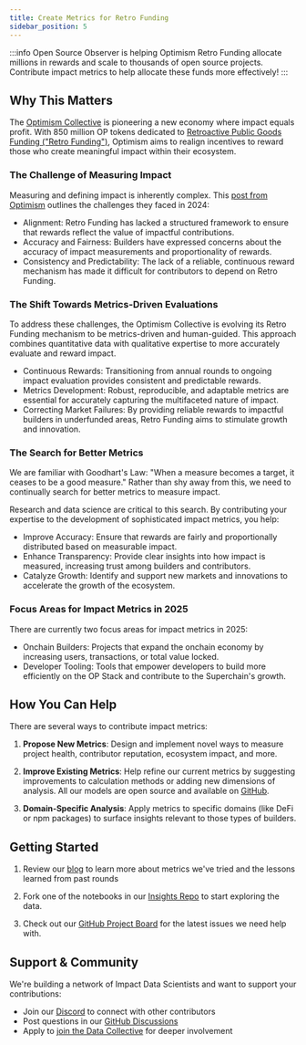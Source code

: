 ```yaml
---
title: Create Metrics for Retro Funding
sidebar_position: 5
---
```


:::info
Open Source Observer is helping Optimism Retro Funding allocate millions in rewards and scale to thousands of open source projects. Contribute impact metrics to help allocate these funds more effectively!
:::

## Why This Matters

The [Optimism Collective](https://optimism.io/vision) is pioneering a new economy where impact equals profit. With 850 million OP tokens dedicated to [Retroactive Public Goods Funding ("Retro Funding")](https://app.optimism.io/retropgf), Optimism aims to realign incentives to reward those who create meaningful impact within their ecosystem.

### The Challenge of Measuring Impact

Measuring and defining impact is inherently complex. This [post from Optimism](https://optimism.mirror.xyz/zWlA9LROAzRee5BFqbquYHawmruKzLmXbONp_hcCwE4) outlines the challenges they faced in 2024:

- Alignment: Retro Funding has lacked a structured framework to ensure that rewards reflect the value of impactful contributions.
- Accuracy and Fairness: Builders have expressed concerns about the accuracy of impact measurements and proportionality of rewards.
- Consistency and Predictability: The lack of a reliable, continuous reward mechanism has made it difficult for contributors to depend on Retro Funding.

### The Shift Towards Metrics-Driven Evaluations

To address these challenges, the Optimism Collective is evolving its Retro Funding mechanism to be metrics-driven and human-guided. This approach combines quantitative data with qualitative expertise to more accurately evaluate and reward impact.

- Continuous Rewards: Transitioning from annual rounds to ongoing impact evaluation provides consistent and predictable rewards.
- Metrics Development: Robust, reproducible, and adaptable metrics are essential for accurately capturing the multifaceted nature of impact.
- Correcting Market Failures: By providing reliable rewards to impactful builders in underfunded areas, Retro Funding aims to stimulate growth and innovation.

### The Search for Better Metrics

We are familiar with Goodhart's Law: "When a measure becomes a target, it ceases to be a good measure." Rather than shy away from this, we need to continually search for better metrics to measure impact.

Research and data science are critical to this search. By contributing your expertise to the development of sophisticated impact metrics, you help:

- Improve Accuracy: Ensure that rewards are fairly and proportionally distributed based on measurable impact.
- Enhance Transparency: Provide clear insights into how impact is measured, increasing trust among builders and contributors.
- Catalyze Growth: Identify and support new markets and innovations to accelerate the growth of the ecosystem.

### Focus Areas for Impact Metrics in 2025

There are currently two focus areas for impact metrics in 2025:

- Onchain Builders: Projects that expand the onchain economy by increasing users, transactions, or total value locked.
- Developer Tooling: Tools that empower developers to build more efficiently on the OP Stack and contribute to the Superchain's growth.

## How You Can Help

There are several ways to contribute impact metrics:

1. **Propose New Metrics**: Design and implement novel ways to measure project health, contributor reputation, ecosystem impact, and more.

2. **Improve Existing Metrics**: Help refine our current metrics by suggesting improvements to calculation methods or adding new dimensions of analysis. All our models are open source and available on [GitHub](https://github.com/opensource-observer/oso).

3. **Domain-Specific Analysis**: Apply metrics to specific domains (like DeFi or npm packages) to surface insights relevant to those types of builders.

## Getting Started

1. Review our [blog](https://docs.opensource.observer/blog/tags/optimism) to learn more about metrics we've tried and the lessons learned from past rounds

2. Fork one of the notebooks in our [Insights Repo](https://github.com/opensource-observer/insights) to start exploring the data.

3. Check out our [GitHub Project Board](https://github.com/orgs/opensource-observer/projects/3/views/14) for the latest issues we need help with.

## Support & Community

We're building a network of Impact Data Scientists and want to support your contributions:

- Join our [Discord](https://www.opensource.observer/discord) to connect with other contributors
- Post questions in our [GitHub Discussions](https://github.com/opensource-observer/oso/discussions)
- Apply to [join the Data Collective](https://www.kariba.network/) for deeper involvement
